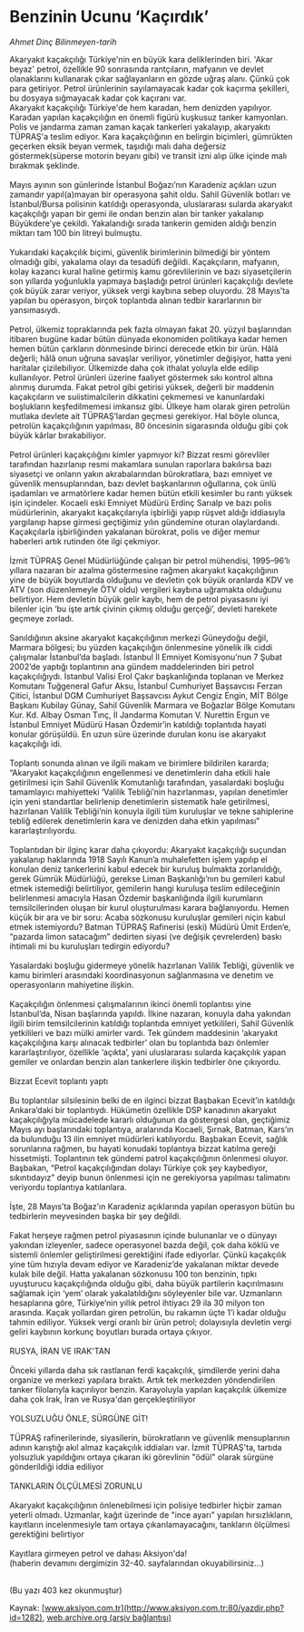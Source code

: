 # Benzinin Ucunu ‘Kaçırdık’

*Ahmet Dinç Bilinmeyen-tarih*

<div>
 <p>
  <font>
   Akaryakıt kaçakçılığı Türkiye'nin en büyük kara deliklerinden biri. 'Akar beyaz' petrol, özellikle 90 sonrasında rantçıların, mafyanın ve devlet olanaklarını kullanarak çıkar sağlayanların en gözde uğraş alanı. Çünkü çok para getiriyor. Petrol ürünlerinin sayılamayacak kadar çok kaçırma şekilleri, bu dosyaya sığmayacak kadar çok kaçıranı var.
   <br/>
   Akaryakıt kaçakçılığı  Türkiye'de hem karadan, hem denizden yapılıyor. Karadan yapılan kaçakçılığın en önemli figürü kuşkusuz tanker kamyonları. Polis ve jandarma zaman zaman kaçak tankerleri yakalayıp, akaryakıtı TÜPRAŞ'a teslim ediyor. Kara kaçakçılığının en belirgin biçimleri, gümrükten geçerken eksik  beyan vermek, taşıdığı malı daha değersiz göstermek(süperse motorin beyanı gibi) ve transit izni alıp ülke içinde malı bırakmak şeklinde.
   <br/>
   <br/>
   Mayıs ayının son günlerinde İstanbul Boğazı’nın Karadeniz açıkları uzun zamandır yapıl(a)mayan bir operasyona şahit oldu. Sahil Güvenlik botları ve İstanbul/Bursa polisinin katıldığı operasyonda, uluslararası sularda akaryakıt kaçakçılığı yapan bir gemi ile ondan benzin alan bir tanker yakalanıp Büyükdere’ye çekildi. Yakalandığı sırada tankerin gemiden aldığı benzin miktarı tam 100 bin litreyi bulmuştu.
   <br/>
   <br/>
   Yukarıdaki kaçakçılık biçimi, güvenlik birimlerinin bilmediği bir yöntem olmadığı gibi, yakalama olayı da tesadüfi değildi. Kaçakçıların, mafyanın, kolay kazancı kural haline getirmiş kamu görevlilerinin ve bazı siyasetçilerin son yıllarda yoğunlukla yapmaya başladığı petrol ürünleri kaçakçılığı devlete çok büyük zarar veriyor, yüksek vergi kaybına sebep oluyordu. 28 Mayıs’ta yapılan bu operasyon, birçok toplantıda alınan tedbir kararlarının bir yansımasıydı.
   <br/>
   <br/>
   Petrol, ülkemiz topraklarında pek fazla olmayan fakat 20. yüzyıl başlarından itibaren bugüne kadar bütün dünyada ekonomiden politikaya kadar hemen hemen bütün çarkların dönmesinde birinci derecede etkin bir ürün. Hâlâ değerli; hâlâ onun uğruna savaşlar veriliyor, yönetimler değişiyor, hatta yeni haritalar çizilebiliyor. Ülkemizde daha çok ithalat yoluyla elde edilip kullanılıyor. Petrol ürünleri üzerine faaliyet göstermek sıkı kontrol altına alınmış durumda. Fakat petrol gibi getirisi yüksek, değerli bir maddenin kaçakçıların ve suiistimalcilerin dikkatini çekmemesi ve kanunlardaki boşlukların keşfedilmemesi imkansız gibi. Ülkeye ham olarak giren petrolün mutlaka devlete ait TÜPRAŞ’lardan geçmesi gerekiyor. Hal böyle olunca, petrolün kaçakçılığının yapılması, 80 öncesinin sigarasında olduğu gibi çok büyük kârlar bırakabiliyor.
   <br/>
   <br/>
   Petrol ürünleri kaçakçılığını kimler yapmıyor ki? Bizzat resmi görevliler tarafından hazırlanıp resmi makamlara sunulan raporlara bakılırsa bazı siyasetçi ve onların yakın akrabalarından bürokratlara, bazı emniyet ve güvenlik mensuplarından, bazı devlet başkanlarının oğullarına, çok ünlü işadamları ve armatörlere kadar hemen bütün etkili kesimler bu rantı yüksek işin içindeler. Kocaeli eski Emniyet Müdürü Erdinç Sarıalp ve bazı polis müdürlerinin, akaryakıt kaçakçılarıyla işbirliği yapıp rüşvet aldığı iddiasıyla yargılanıp hapse girmesi geçtiğimiz yılın gündemine oturan olaylardandı. Kaçakçılarla işbirliğinden yakalanan bürokrat, polis ve diğer memur haberleri artık rutinden öte ilgi çekmiyor.
   <br/>
   <br/>
   İzmit TÜPRAŞ Genel Müdürlüğünde çalışan bir petrol mühendisi, 1995–96’lı yıllara nazaran bir azalma göstermesine rağmen akaryakıt kaçakçılığının yine de büyük boyutlarda olduğunu ve devletin çok büyük oranlarda KDV ve ATV (son düzenlemeyle ÖTV oldu) vergileri kaybına uğramakta olduğunu belirtiyor. Hem devletin büyük gelir kaybı, hem de petrol piyasasını iyi bilenler için ‘bu işte artık çivinin çıkmış olduğu gerçeği’, devleti harekete geçmeye zorladı.
   <br/>
   <br/>
   Sanıldığının aksine akaryakıt kaçakçılığının merkezi Güneydoğu değil, Marmara bölgesi; bu yüzden kaçakçılığın önlenmesine yönelik ilk ciddi çalışmalar İstanbul’da başladı. İstanbul İl Emniyet Komisyonu’nun 7 Şubat 2002’de yaptığı toplantının ana gündem maddelerinden biri petrol kaçakçılığıydı. İstanbul Valisi Erol Çakır başkanlığında toplanan ve Merkez Komutanı Tuğgeneral Gafur Aksu, İstanbul Cumhuriyet Başsavcısı Ferzan Çitici, İstanbul DGM Cumhuriyet Başsavcısı Aykut Cengiz Engin, MİT Bölge Başkanı Kubilay Günay, Sahil Güvenlik Marmara ve Boğazlar Bölge Komutanı Kur. Kd. Albay Osman Tınç, İl Jandarma Komutan V. Nurettin Ergun ve İstanbul Emniyet Müdürü Hasan Özdemir’in katıldığı toplantıda hayati konular görüşüldü. En uzun süre üzerinde durulan konu ise akaryakıt kaçakçılığı idi.
   <br/>
   <br/>
   Toplantı sonunda alınan ve ilgili makam ve birimlere bildirilen kararda; “Akaryakıt kaçakçılığının engellenmesi ve denetimlerin daha etkili hale getirilmesi için Sahil Güvenlik Komutanlığı tarafından, yasalardaki boşluğu tamamlayıcı mahiyetteki ‘Valilik Tebliği’nin hazırlanması, yapılan denetimler için yeni standartlar belirlenip denetimlerin sistematik hale getirilmesi, hazırlanan Valilik Tebliği’nin konuyla ilgili tüm kuruluşlar ve tekne sahiplerine tebliğ edilerek denetimlerin kara ve denizden daha etkin yapılması” kararlaştırılıyordu.
   <br/>
   <br/>
   Toplantıdan bir ilginç karar daha çıkıyordu: Akaryakıt kaçakçılığı suçundan yakalanıp haklarında 1918 Sayılı Kanun’a muhalefetten işlem yapılıp el konulan deniz tankerlerini kabul edecek bir kuruluş bulmakta zorlanıldığı, gerek Gümrük Müdürlüğü, gerekse Liman Başkanlığı’nın bu gemileri kabul etmek istemediği belirtiliyor, gemilerin hangi kuruluşa teslim edileceğinin belirlenmesi amacıyla Hasan Özdemir başkanlığında ilgili kurumların temsilcilerinden oluşan bir kurul oluşturulması karara bağlanıyordu.  Hemen küçük bir ara ve bir soru: Acaba sözkonusu kuruluşlar gemileri niçin kabul etmek istemiyordu? Batman TÜPRAŞ Rafinerisi (eski) Müdürü Ümit Erden’e, “pazarda limon satacağım” dedirten siyasi (ve değişik çevrelerden) baskı ihtimali mi bu kuruluşları tedirgin ediyordu?
   <br/>
   <br/>
   Yasalardaki boşluğu gidermeye yönelik hazırlanan Valilik Tebliği, güvenlik ve kamu birimleri arasındaki koordinasyonun sağlanmasına ve denetim ve operasyonların mahiyetine ilişkin.
   <br/>
   <br/>
   Kaçakçılığın önlenmesi çalışmalarının ikinci önemli toplantısı yine İstanbul’da, Nisan başlarında yapıldı. İlkine nazaran, konuyla daha yakından ilgili birim temsilcilerinin katıldığı toplantıda emniyet yetkilileri, Sahil Güvenlik yetkilileri ve bazı mülki amirler vardı. Tek gündem maddesinin ‘akaryakıt kaçakçılığına karşı alınacak tedbirler’ olan bu toplantıda bazı önlemler kararlaştırılıyor, özellikle ‘açıkta’, yani uluslararası sularda kaçakçılık yapan gemiler ve onlardan benzin alan tankerlere ilişkin tedbirler öne çıkıyordu.
   <br/>
   <br/>
   Bizzat Ecevit toplantı yaptı
   <br/>
   <br/>
   Bu toplantılar silsilesinin belki de en ilginci bizzat Başbakan Ecevit’in katıldığı Ankara’daki bir toplantıydı. Hükümetin özellikle DSP kanadının akaryakıt kaçakçılığıyla mücadelede kararlı olduğunun da göstergesi olan, geçtiğimiz Mayıs ayı başlarındaki toplantıya, aralarında Kocaeli, Şırnak, Batman, Kars’ın da bulunduğu 13 ilin emniyet müdürleri katılıyordu. Başbakan Ecevit, sağlık sorunlarına rağmen, bu hayati konudaki toplantıya bizzat katılma gereği hissetmişti. Toplantının tek gündemi patrol kaçakçılığının önlenmesi oluyor. Başbakan, “Petrol kaçakçılığından dolayı Türkiye çok şey kaybediyor, sıkıntıdayız” deyip bunun önlenmesi için ne gerekiyorsa yapılması talimatını veriyordu toplantıya katılanlara.
   <br/>
   <br/>
   İşte, 28 Mayıs’ta Boğaz’ın Karadeniz açıklarında yapılan operasyon bütün bu tedbirlerin meyvesinden başka bir şey değildi.
   <br/>
   <br/>
   Fakat herşeye rağmen petrol piyasasının içinde bulunanlar ve o dünyayı yakından izleyenler, sadece operasyonel bazda değil, çok daha köklü ve sistemli önlemler geliştirilmesi gerektiğini ifade ediyorlar. Çünkü kaçakçılık yine tüm hızıyla devam ediyor ve Karadeniz’de yakalanan miktar devede kulak bile değil. Hatta yakalanan sözkonusu 100 ton benzinin, tıpkı uyuşturucu kaçakçılığında olduğu gibi, daha büyük partilerin kaçırılmasını sağlamak için ‘yem’ olarak yakalatıldığını söyleyenler bile var. Uzmanların hesaplarına göre, Türkiye’nin yıllık petrol ihtiyacı 29 ila 30 milyon ton arasında. Kaçak yollardan giren petrolün, bu rakamın üçte 1’i kadar olduğu tahmin ediliyor. Yüksek vergi oranlı bir ürün petrol; dolayısıyla devletin vergi geliri kaybının korkunç boyutları burada ortaya çıkıyor.
   <br/>
   <br/>
   RUSYA, İRAN VE IRAK'TAN
   <br/>
   <br/>
   Önceki yıllarda daha sık rastlanan ferdi kaçakçılık, şimdilerde yerini daha organize ve  merkezi  yapılara bıraktı. Artık tek merkezden yöndendirilen tanker filolarıyla  kaçırılıyor benzin. Karayoluyla yapılan kaçakçılık ülkemize daha çok Irak, İran ve Rusya'dan  gerçekleştiriliyor
   <br/>
   <br/>
   YOLSUZLUĞU ÖNLE, SÜRGÜNE GİT!
   <br/>
   <br/>
   TÜPRAŞ rafinerilerinde, siyasilerin, bürokratların ve güvenlik mensuplarının adının karıştığı akıl almaz kaçakçılık iddiaları var. İzmit TÜPRAŞ'ta, tartıda yolsuzluk yapıldığını ortaya çıkaran iki görevlinin "ödül" olarak sürgüne gönderildiği iddia ediliyor
   <br/>
   <br/>
   TANKLARIN ÖLÇÜLMESİ ZORUNLU
   <br/>
   <br/>
   Akaryakıt kaçakçılığının önlenebilmesi için polisiye tedbirler hiçbir zaman yeterli olmadı. Uzmanlar, kağıt üzerinde de  "ince ayarı" yapılan hırsızlıkların, kayıtların incelenmesiyle tam ortaya çıkarılamayacağını, tankların ölçülmesi gerektiğini belirtiyor
   <br/>
   <br/>
   Kayıtlara girmeyen petrol ve dahası Aksiyon'da!
   <br/>
   (haberin devamını dergimizin 32-40. sayfalarından okuyabilirsiniz...)
   <br/>
   <br/>
  </font>
 </p>
 <p>
  <font>
   (Bu yazı 403 kez okunmuştur)
  </font>
 </p>
</div>


Kaynak: [www.aksiyon.com.tr](http://www.aksiyon.com.tr:80/yazdir.php?id=1282), [web.archive.org (arşiv bağlantısı)](http://web.archive.org/web/20050301154729/http://www.aksiyon.com.tr:80/yazdir.php?id=1282)
